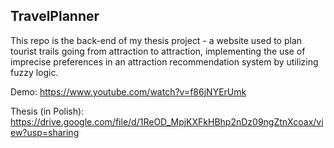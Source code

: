 ## TravelPlanner
This repo is the back-end of my thesis project - a website used to plan tourist trails going from attraction to attraction, implementing the use of imprecise preferences in an attraction recommendation system by utilizing fuzzy logic.

Demo:
https://www.youtube.com/watch?v=f86jNYErUmk

Thesis (in Polish):
https://drive.google.com/file/d/1ReOD_MpjKXFkHBhp2nDz09ngZtnXcoax/view?usp=sharing
